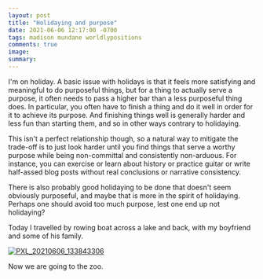 ```yaml
---
layout: post
title: "Holidaying and purpose"
date: 2021-06-06 12:17:00 -0700
tags: madison mundane worldlypositions
comments: true
image:
summary:
---
```

I'm on holiday. A basic issue with holidays is that it feels more satisfying and meaningful to do purposeful things, but for a thing to actually serve a purpose, it often needs to pass a higher bar than a less purposeful thing does. In particular, you often have to finish a thing and do it well in order for it to achieve its purpose. And finishing things well is generally harder and less fun than starting them, and so in other ways contrary to holidaying.

<!--ex-->

This isn't a perfect relationship though, so a natural way to mitigate the trade-off is to just look harder until you find things that serve a worthy purpose while being non-committal and consistently non-arduous. For instance, you can exercise or learn about history or practice guitar or write half-assed blog posts without real conclusions or narrative consistency.

There is also probably good holidaying to be done that doesn't seem obviously purposeful, and maybe that is more in the spirit of holidaying. Perhaps one should avoid too much purpose, lest one end up not holidaying?

Today I travelled by rowing boat across a lake and back, with my boyfriend and some of his family.

<a href="https://app.photobucket.com/u/katjasgrace/p/3fffa8a1-4e0c-48cf-823e-7aa01f7406d1" target="_blank"><img src="https://hosting.photobucket.com/images/i/katjasgrace/PXL_20210606_133843306.jpg?width=1920&height=1080&fit=bounds" border="0" alt="PXL_20210606_133843306"/></a>


Now we are going to the zoo.
